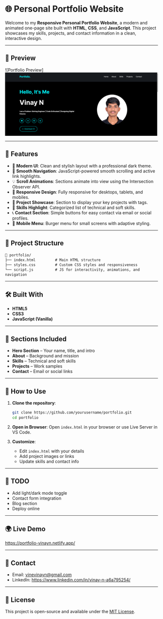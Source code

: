 # 🌐 Personal Portfolio Website

Welcome to my **Responsive Personal Portfolio Website**, a modern and animated one-page site built with **HTML**, **CSS**, and **JavaScript**. This project showcases my skills, projects, and contact information in a clean, interactive design.

---

## 📸 Preview

![Portfolio Preview]
![image alt](https://github.com/x-vinay-x/Web-Development-/blob/abdaffca4663a55d2a2d805f1262bdaf10552aee/Portfolio-website/Screenshot%202025-04-06%20213141.png)


---

## 🚀 Features

- 🎨 **Modern UI**: Clean and stylish layout with a professional dark theme.
- 🧭 **Smooth Navigation**: JavaScript-powered smooth scrolling and active link highlights.
- 💡 **Scroll Animations**: Sections animate into view using the Intersection Observer API.
- 📱 **Responsive Design**: Fully responsive for desktops, tablets, and mobiles.
- 📁 **Project Showcase**: Section to display your key projects with tags.
- 🧰 **Skills Highlight**: Categorized list of technical and soft skills.
- 📞 **Contact Section**: Simple buttons for easy contact via email or social profiles.
- 🍔 **Mobile Menu**: Burger menu for small screens with adaptive styling.

---

## 📂 Project Structure

```
📁 portfolio/
├── index.html         # Main HTML structure
├── styles.css         # Custom CSS styles and responsiveness
└── script.js          # JS for interactivity, animations, and navigation
```

---

## 🛠️ Built With

- **HTML5**
- **CSS3**
- **JavaScript (Vanilla)**

---

## 📸 Sections Included

- **Hero Section** – Your name, title, and intro
- **About** – Background and mission
- **Skills** – Technical and soft skills
- **Projects** – Work samples
- **Contact** – Email or social links

---

## 🧪 How to Use

1. **Clone the repository**:
   ```bash
   git clone https://github.com/yourusername/portfolio.git
   cd portfolio
   ```

2. **Open in Browser**:
   Open `index.html` in your browser or use Live Server in VS Code.

3. **Customize**:
   - Edit `index.html` with your details
   - Add project images or links
   - Update skills and contact info

---

## 📌 TODO

- Add light/dark mode toggle
- Contact form integration
- Blog section
- Deploy online

---

## 🌍 Live Demo
https://portfolio-vinayn.netlify.app/

---

## 📧 Contact

- Email: vinevinayn@gmail.com
- LinkedIn: https://www.linkedin.com/in/vinay-n-a6a795254/


---

## 📜 License

This project is open-source and available under the [MIT License](LICENSE).
